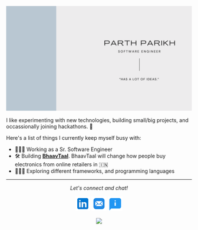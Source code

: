 <img src="https://github.com/parikhparth23/parikhparth23/blob/main/readme_images/Parth%20Parikh.png" alt="Hero image">

I like experimenting with new technologies, building small/big projects, and occassionally joining hackathons. 🚀

Here's a list of things I currently keep myself busy with:

- 👩🏻‍💻 Working as a Sr. Software Engineer
- 🛠️ Building **[BhaavTaal](https://bhaavtaal.com)**. BhaavTaal will change how people buy electronics from online retailers in 🇮🇳
- 👩🏻‍💻 Exploring different frameworks, and programming languages

<hr>
<p align="center">
  <i>Let's connect and chat!</i>

  <p align="center">
    <a href="https://www.linkedin.com/in/parikhparth23/" alt="Linkedin"><img src="https://github.com/parikhparth23/parikhparth23/blob/main/readme_images/icons8-linkedin-96.png" width="40" height="40"></a>
    <a href="mailto:parikhparth23@tutamail.com" alt="Contact me"><img src="https://github.com/parikhparth23/parikhparth23/blob/main/readme_images/icons8-mail-96.png" width="40" height="40"></a>
    <a href="ParthParikh_resume.pdf" alt="resume" target='_blank'><img src="https://github.com/parikhparth23/parikhparth23/blob/main/readme_images/icons8-about-96.png" width="40" height="40"></a>
  </p>

  <p align="center">
    <a href="https://visitor-badge.glitch.me/">
      <img align="center" src="https://page-views.glitch.me/badge?page_id=parikhparth23">
    </a>
  </p>
</p>
